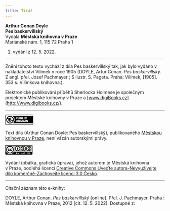 ```yaml
---
title: Tiráž
---
```


**Arthur Conan Doyle**  
**Pes baskervillský**  
Vydala **Městská knihovna v Praze**  
Mariánské nám. 1, 115 72 Praha 1  
1. vydání z 12. 5. 2022.

***

Znění tohoto textu vychází z díla Pes baskervillský tak, jak bylo vydáno v nakladatelství Vilímek v roce 1905 (DOYLE, Artur Conan. _Pes baskervillský_. Z angl. přel. Josef Pachmayer ; S ilustr. S. Pageta. Praha: Vilímek, \[1905\]. 353 s. Vilímkova knihovna.).  

Elektronické publikování příběhů Sherlocka Holmese je společným projektem Městské knihovny v Praze a [www.digiBooks.cz](http://www.digibooks.cz/).

***

[![Public Domain](./resources/image003.gif)](http://creativecommons.org/publicdomain/mark/1.0/)

Text díla (Arthur Conan Doyle: Pes baskervillský), publikovaného [Městskou knihovnou v Praze](http://www.mlp.cz/), není vázán autorskými právy.

[![Licence Creative Commons](./resources/image004.gif)](http://creativecommons.org/licenses/by-nc-sa/3.0/cz/)

Vydání (obálka, grafická úprava), jehož autorem je Městská knihovna v Praze, podléhá licenci [Creative Commons Uveďte autora-Nevyužívejte dílo komerčně-Zachovejte licenci 3.0 Česko](http://creativecommons.org/licenses/by-nc-sa/3.0/cz/).

***

Citační záznam této e-knihy:

DOYLE, Arthur Conan. _Pes baskervillský_ \[online\]. Přel. J. Pachmayer.  Praha : Městská knihovna v Praze, 2012 \[cit. 12. 5. 2022]. Dostupné z: <next-book-url>